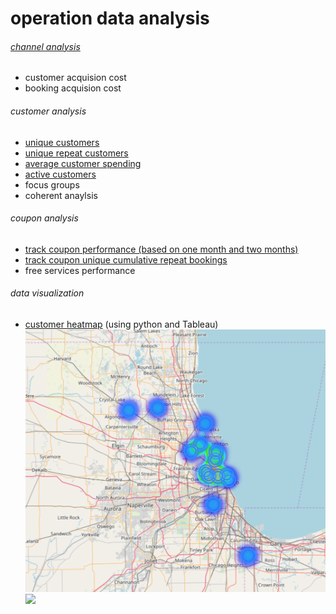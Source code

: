 # operation data analysis

###### [channel analysis](https://github.com/muye0928/data_analysis/blob/master/channel_analysis.py)
- customer acquision cost
- booking acquision cost
###### customer analysis
- [unique customers](https://github.com/muye0928/data_analysis/blob/master/unique_customers.py)
- [unique repeat customers](https://github.com/muye0928/data_analysis/blob/master/unique_customers.py)
- [average customer spending](https://github.com/muye0928/data_analysis/blob/master/average_customers_spending.py)
- [active customers](https://github.com/muye0928/data_analysis/blob/master/active_customers.py)
- focus groups
- coherent anaylsis
###### coupon analysis
- [track coupon performance (based on one month and two months)](https://github.com/muye0928/data_analysis/blob/master/track_coupoun.py)
- [track coupon unique cumulative repeat bookings](https://github.com/muye0928/data_analysis/blob/master/track%20uniqe%20repeat%20bookings.py)
- free services performance
###### data visualization
- [customer heatmap](https://github.com/muye0928/data_analysis/blob/master/heatmap.py) (using python and Tableau)
![](https://github.com/muye0928/data_analysis/blob/master/heatmap.PNG?raw=true)
![](https://img3.doubanio.com/view/photo/l/public/p2542626383.jpg)
